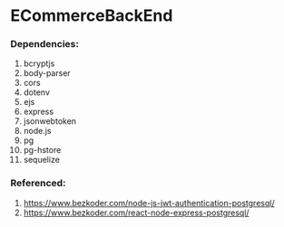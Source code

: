 # ECommerceBackEnd

###  Dependencies:
1.  bcryptjs
2.  body-parser
3.  cors
4.  dotenv
5.  ejs
6.  express
7.  jsonwebtoken
8.  node.js
9.  pg
10. pg-hstore
11. sequelize

###  Referenced:
1.  https://www.bezkoder.com/node-js-jwt-authentication-postgresql/
2.  https://www.bezkoder.com/react-node-express-postgresql/
